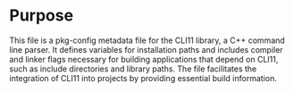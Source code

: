 # Purpose
This file is a pkg-config metadata file for the CLI11 library, a C++ command line parser. It defines variables for installation paths and includes compiler and linker flags necessary for building applications that depend on CLI11, such as include directories and library paths. The file facilitates the integration of CLI11 into projects by providing essential build information.

